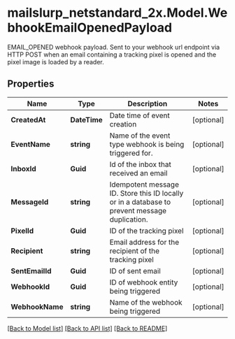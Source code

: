 # mailslurp_netstandard_2x.Model.WebhookEmailOpenedPayload
EMAIL_OPENED webhook payload. Sent to your webhook url endpoint via HTTP POST when an email containing a tracking pixel is opened and the pixel image is loaded by a reader.

## Properties

Name | Type | Description | Notes
------------ | ------------- | ------------- | -------------
**CreatedAt** | **DateTime** | Date time of event creation | [optional] 
**EventName** | **string** | Name of the event type webhook is being triggered for. | [optional] 
**InboxId** | **Guid** | Id of the inbox that received an email | [optional] 
**MessageId** | **string** | Idempotent message ID. Store this ID locally or in a database to prevent message duplication. | [optional] 
**PixelId** | **Guid** | ID of the tracking pixel | [optional] 
**Recipient** | **string** | Email address for the recipient of the tracking pixel | [optional] 
**SentEmailId** | **Guid** | ID of sent email | [optional] 
**WebhookId** | **Guid** | ID of webhook entity being triggered | [optional] 
**WebhookName** | **string** | Name of the webhook being triggered | [optional] 

[[Back to Model list]](../README#documentation-for-models) [[Back to API list]](../README#documentation-for-api-endpoints) [[Back to README]](../README)

